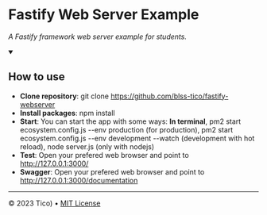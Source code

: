<!-- 
  <<< Author notes: Header of the Document >>> 
  It's only for study purposes. 
-->

# Fastify Web Server Example

_A Fastify framework web server example for students._

<!-- 
  <<< Author notes: Minimal help >>> 
  See some instructions for use the project.
-->

<details id=0 open>
<summary><h2>How to use</h2></summary>

- **Clone repository**: git clone https://github.com/blss-tico/fastify-webserver
- **Install packages**: npm install
- **Start**: You can start the app with some ways: 
  **In terminal**, pm2 start ecosystem.config.js --env production (for production), pm2 start ecosystem.config.js --env development --watch (development with hot reload), node server.js (only with nodejs)
- **Test**: Open your prefered web browser and point to http://127.0.0.1:3000/
- **Swagger**: Open your prefered web browser and point to http://127.0.0.1:3000/documentation

<!--
  <<< Author notes: Footer >>>
  Add a link to get support, GitHub status page, code of conduct, license link.
-->

---

&copy; 2023 Tico) &bull; [MIT License](https://gh.io/mit)
